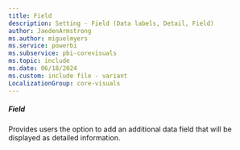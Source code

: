 ```yaml
---
title: Field
description: Setting - Field (Data labels, Detail, Field)
author: JaedenArmstrong
ms.author: miguelmyers
ms.service: powerbi
ms.subservice: pbi-corevisuals
ms.topic: include
ms.date: 06/18/2024
ms.custom: include file - variant
LocalizationGroup: core-visuals
---
```

##### Field

Provides users the option to add an additional data field that will be displayed as detailed information.
